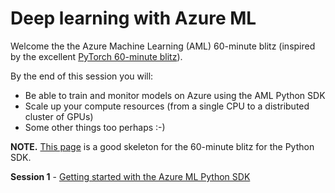 # Deep learning with Azure ML

Welcome the the Azure Machine Learning (AML) 60-minute blitz (inspired by the excellent [PyTorch 60-minute blitz](https://pytorch.org/tutorials/beginner/deep_learning_60min_blitz.html)).

By the end of this session you will:

- Be able to train and monitor models on Azure using the AML Python SDK
- Scale up your compute resources (from a single CPU to a distributed cluster of GPUs)
- Some other things too perhaps :-)

**NOTE.** [This page](https://docs.microsoft.com/en-us/python/api/overview/azure/ml/?view=azure-ml-py) is a good skeleton for the 60-minute blitz for the Python SDK.

**Session 1** - [Getting started with the Azure ML Python SDK](session-01.md)



<!-- ## Getting Started

- Getting your AML Workspace set up
- Set up compute instance
- Set up compute cluster

## Managing Environments

- With conda
- With pip
- With docker
- With custom estimators

## Running Scripts Remotely

- Run hello-world.py script on AML remote compute
- Run PyTorch model on AML remote compute
- Run TensorFlow model on AML remote compute

## Logging Metrics -->